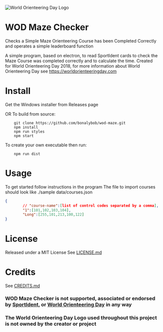 ![World Orienteering Day Logo](http://worldorienteeringday.com/wp-content/uploads/2016/03/wod-logo-color.png)


# WOD Maze Checker

Checks a Simple Maze Orienteering Course has been Completed Correctly and operates a simple leaderboard function

A simple program, based on electron, to read SportIdent cards to check the Maze Course was completed correctly and to calculate the time. Created for World Orienteering Day 2018, for more information about World Orienteering Day see https://worldorienteeringday.com

# Install
Get the Windows installer from Releases page

OR To build from source:

        git clone https://github.com/bonalybob/wod-maze.git
        npm install
        npm run styles
        npm start
To create your own executable then run:

        npm run dist

# Usage
To get started follow instructions in the program
The file to import courses should look like ./sample data/courses.json
````json
{
        // "course-name":[list of control codes separated by a comma],
        "1":[101,102,103,104],
        "Long":[255,101,213,100,122]
}
````

# License
Released under a MIT License
See [LICENSE.md](./LICENSE.md)

# Credits
See [CREDITS.md](./CREDITS.md)

### WOD Maze Checker is not supported, associated or endorsed by [SportIdent](https://www.sportident.com), or [World Orienteering Day](https://worldorienteeringday.com) in any way

### The World Orienteering Day Logo used throughout this project is not owned by the creator or project